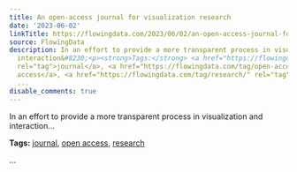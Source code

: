 ```yaml
---
title: An open-access journal for visualization research
date: '2023-06-02'
linkTitle: https://flowingdata.com/2023/06/02/an-open-access-journal-for-visualization-research/
source: FlowingData
description: In an effort to provide a more transparent process in visualization and
  interaction&#8230;<p><strong>Tags:</strong> <a href="https://flowingdata.com/tag/journal/"
  rel="tag">journal</a>, <a href="https://flowingdata.com/tag/open-access/" rel="tag">open
  access</a>, <a href="https://flowingdata.com/tag/research/" rel="tag">research</a></p>
  ...
disable_comments: true
---
```

In an effort to provide a more transparent process in visualization and interaction&#8230;<p><strong>Tags:</strong> <a href="https://flowingdata.com/tag/journal/" rel="tag">journal</a>, <a href="https://flowingdata.com/tag/open-access/" rel="tag">open access</a>, <a href="https://flowingdata.com/tag/research/" rel="tag">research</a></p> ...